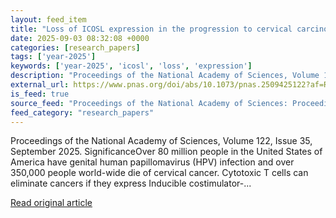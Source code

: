 ```yaml
---
layout: feed_item
title: "Loss of ICOSL expression in the progression to cervical carcinoma"
date: 2025-09-03 08:32:08 +0000
categories: [research_papers]
tags: ['year-2025']
keywords: ['year-2025', 'icosl', 'loss', 'expression']
description: "Proceedings of the National Academy of Sciences, Volume 122, Issue 35, September 2025"
external_url: https://www.pnas.org/doi/abs/10.1073/pnas.2509425122?af=R
is_feed: true
source_feed: "Proceedings of the National Academy of Sciences: Proceedings of the National Academy of Sciences: Table of Contents"
feed_category: "research_papers"
---
```


Proceedings of the National Academy of Sciences, Volume 122, Issue 35, September 2025. SignificanceOver 80 million people in the United States of America have genital human papillomavirus (HPV) infection and over 350,000 people world-wide die of cervical cancer. Cytotoxic T cells can eliminate cancers if they express Inducible costimulator-...

[Read original article](https://www.pnas.org/doi/abs/10.1073/pnas.2509425122?af=R)
